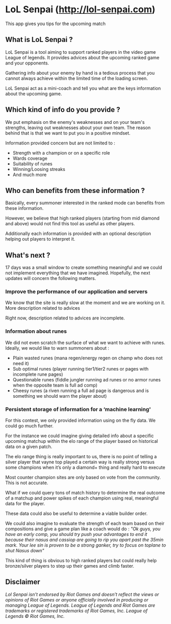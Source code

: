 # LoL Senpai (http://lol-senpai.com)
This app gives you tips for the upcoming match

## What is LoL Senpai ?


LoL Senpai is a tool aiming to support ranked players in the video game League of legends. It provides advices about the upcoming ranked game and your opponents.

Gathering info about your enemy by hand is a tedious process that you cannot always achieve within the limited time of the loading screen.

LoL Senpai act as a mini-coach and tell you what are the keys information about the upcoming game.

## Which kind of info do you provide ?

We put emphasis on the enemy's weaknesses and on your team's strengths, leaving out weaknesses about your own team. The reason behind that is that we want to put you in a positive mindset.

Information provided concern but are not limited to :
* Strength with a champion or on a specific role
* Wards coverage
* Suitability of runes
* Winning/Loosing streaks
* And much more

## Who can benefits from these information ?

Basically, every summoner interested in the ranked mode can benefits from these information.

However, we believe that high ranked players (starting from mid diamond and above) would not find this tool as useful as other players.

Additionally each information is provided with an optional description helping out players to interpret it.

## What's next ?

17 days was a small window to create something meaningful and we could not implement everything that we have imagined. Hopefully, the next updates will concern the following matters.

### Improve the performance of our application and servers

We know that the site is really slow at the moment and we are working on it.
More description related to advices

Right now, description related to advices are incomplete.

### Information about runes

We did not even scratch the surface of what we want to achieve with runes. Ideally, we would like to warn summoners about :
* Plain wasted runes (mana regen/energy regen on champ who does not need it)
* Sub optimal runes (player running tier1/tier2 runes or pages with incomplete rune pages)
* Questionable runes (fiddle jungler running ad runes or no armor runes when the opposite team is full ad comp)
* Cheesy runes (a riven running a full ad page is dangerous and is something we should warn the player about)

### Persistent storage of information for a ‘machine learning'

For this contest, we only provided information using on the fly data. We could go much further.

For the instance we could imagine giving detailed info about a specific upcoming matchup within the elo range of the player based on historical data on a given patch.

The elo range thing is really important to us, there is no point of telling a silver player that vayne top played a certain way is really strong versus some champions when it’s only a diamond+ thing and really hard to execute

Most counter champion sites are only based on vote from the community. This is not accurate.

What if we could query tons of match history to determine the real outcome of a matchup and power spikes of each champion using real, meaningful data for the player.

These data could also be useful to determine a viable builder order.

We could also imagine to evaluate the strength of each team based on their compositions and give a game plan like a coach would do :
*"Ok guys, you have an early comp, you should try push your advantages to end it because their nasus and cassiop are going to rip you apart past the 35min mark. Your lee sin is proven to be a strong ganker, try to focus on toplane to shut Nasus down"*

This kind of thing is obvious to high ranked players but could really help bronze/silver players to step up their games and climb faster.

## Disclaimer
*Lol Senpai isn’t endorsed by Riot Games and doesn’t reflect the views or opinions of Riot Games or anyone officially involved in producing or managing League of Legends.
League of Legends and Riot Games are trademarks or registered trademarks of Riot Games, Inc. League of Legends © Riot Games, Inc.*
